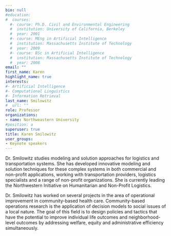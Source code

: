 ```yaml
---
bio: null 
#education:
#  courses:
  #- course: Ph.D. Civil and Environmental Engineering
  #  institution: University of California, Berkeley
  #  year: 2001
  #- course: MEng in Artificial Intelligence
  #  institution: Massachusetts Institute of Technology
  #  year: 2009
  #- course: BSc in Artificial Intelligence
  #  institution: Massachusetts Institute of Technology
  #  year: 2008
email: ""
first_name: Karen 
highlight_name: true
interests:
#- Artificial Intelligence
#- Computational Linguistics
#- Information Retrieval
last_name: Smilowitz
#  url: ""
role: Professor
organizations:
- name: Northweastern University
#position: a
superuser: true
title: Karen Smilowitz
user_groups:
- Keynote speakers
---
```


Dr. Smilowitz studies modeling and solution approaches for logistics and transportation systems.  She has developed innovative modeling and solution techniques for these complex systems in both commercial and non-profit applications, working with transportation providers, logistics specialists and a range of non-profit organizations. She is currently leading the Northwestern Initiative on Humanitarian and Non-Profit Logistics. 

Dr. Smilowitz has worked on several projects in the area of operational improvement in community-based health care.  Community-based operations research is the application of decision models to social issues of a local nature. The goal of this field is to design policies and tactics that have the potential to improve individual life outcomes and neighborhood-level outcomes by addressing welfare, equity and administrative efficiency simultaneously.


